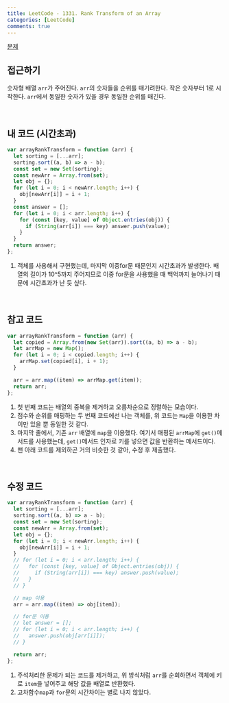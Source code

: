 ```yaml
---
title: LeetCode - 1331. Rank Transform of an Array
categories: [LeetCode]
comments: true
---
```


[문제](https://leetcode.com/problems/rank-transform-of-an-array/)

## 접근하기

숫자형 배열 `arr`가 주어진다. `arr`의 숫자들을 순위를 매기려한다. 작은 숫자부터 1로 시작한다. `arr`에서 동일한 숫자가 있을 경우 동일한 순위를 매긴다.

<br>

## 내 코드 (시간초과)

```js
var arrayRankTransform = function (arr) {
  let sorting = [...arr];
  sorting.sort((a, b) => a - b);
  const set = new Set(sorting);
  const newArr = Array.from(set);
  let obj = {};
  for (let i = 0; i < newArr.length; i++) {
    obj[newArr[i]] = i + 1;
  }
  const answer = [];
  for (let i = 0; i < arr.length; i++) {
    for (const [key, value] of Object.entries(obj)) {
      if (String(arr[i]) === key) answer.push(value);
    }
  }
  return answer;
};
```

1. 객체를 사용해서 구현했는데, 마지막 이중for문 때문인지 시간초과가 발생한다.
   배열의 길이가 10^5까지 주어지므로 이중 for문을 사용했을 때 백억까지 늘어나기 때문에 시간초과가 난 듯 싶다.

<br>

## 참고 코드

```js
var arrayRankTransform = function (arr) {
  let copied = Array.from(new Set(arr)).sort((a, b) => a - b);
  let arrMap = new Map();
  for (let i = 0; i < copied.length; i++) {
    arrMap.set(copied[i], i + 1);
  }

  arr = arr.map((item) => arrMap.get(item));
  return arr;
};
```

1. 첫 번째 코드는 배열의 중복을 제거하고 오름차순으로 정렬하는 모습이다.
2. 점수와 순위를 매핑하는 두 번째 코드에선 나는 객체를, 위 코드는 `Map`을 이용한 차이만 있을 뿐 동일한 것 같다.
3. 마지막 줄에서, 기존 `arr` 배열에 `map`을 이용했다. 여기서 매핑된 `arrMap`에 `get()`메서드를 사용했는데, `get()`메서드 인자로 키를 넣으면 값을 반환하는 메서드이다.
4. 맨 아래 코드를 제외하곤 거의 비슷한 것 같아, 수정 후 제출했다.

<br>

## 수정 코드

```js
var arrayRankTransform = function (arr) {
  let sorting = [...arr];
  sorting.sort((a, b) => a - b);
  const set = new Set(sorting);
  const newArr = Array.from(set);
  let obj = {};
  for (let i = 0; i < newArr.length; i++) {
    obj[newArr[i]] = i + 1;
  }
  // for (let i = 0; i < arr.length; i++) {
  //   for (const [key, value] of Object.entries(obj)) {
  //     if (String(arr[i]) === key) answer.push(value);
  //   }
  // }

  // map 이용
  arr = arr.map((item) => obj[item]);

  // for문 이용
  // let answer = [];
  // for (let i = 0; i < arr.length; i++) {
  //   answer.push(obj[arr[i]]);
  // }

  return arr;
};
```

1. 주석처리한 문제가 되는 코드를 제거하고, 위 방식처럼 `arr`를 순회하면서 객체에 키로 `item`을 넣어주고 해당 값을 배열로 반환했다.
2. 고차함수`map`과 `for`문의 시간차이는 별로 나지 않았다.
